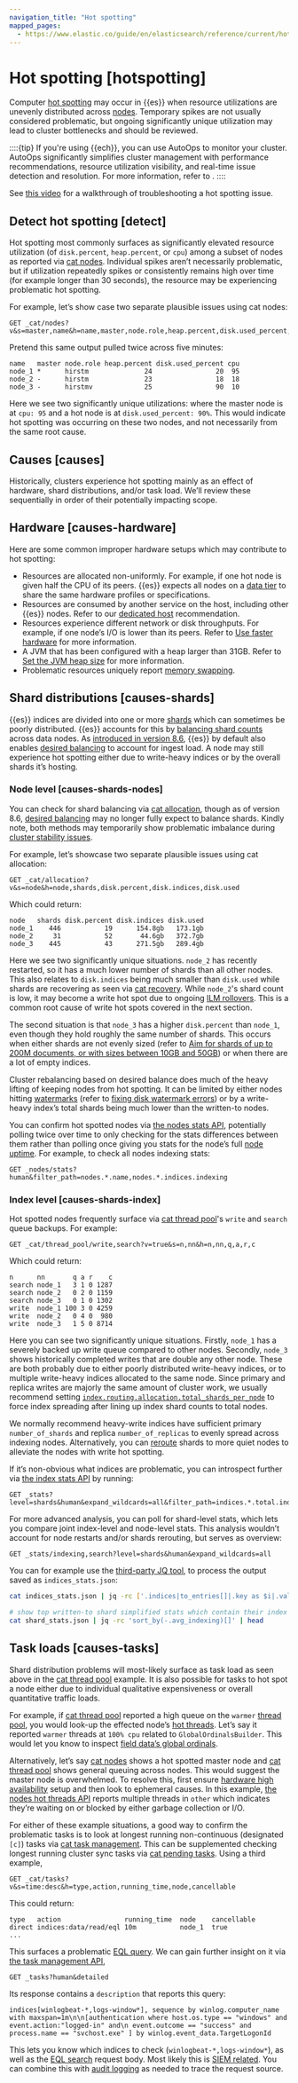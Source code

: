 ```yaml
---
navigation_title: "Hot spotting"
mapped_pages:
  - https://www.elastic.co/guide/en/elasticsearch/reference/current/hotspotting.html
---
```




# Hot spotting [hotspotting]


Computer [hot spotting](https://en.wikipedia.org/wiki/Hot_spot_(computer_programming)) may occur in {{es}} when resource utilizations are unevenly distributed across [nodes](elasticsearch://reference/elasticsearch/configuration-reference/node-settings.md). Temporary spikes are not usually considered problematic, but ongoing significantly unique utilization may lead to cluster bottlenecks and should be reviewed.

::::{tip}
If you're using {{ech}}, you can use AutoOps to monitor your cluster. AutoOps significantly simplifies cluster management with performance recommendations, resource utilization visibility, and real-time issue detection and resolution. For more information, refer to [](/deploy-manage/monitor/autoops.md).
::::


See [this video](https://www.youtube.com/watch?v=Q5ODJ5nIKAM) for a walkthrough of troubleshooting a hot spotting issue.


## Detect hot spotting [detect]

Hot spotting most commonly surfaces as significantly elevated resource utilization (of `disk.percent`, `heap.percent`, or `cpu`) among a subset of nodes as reported via [cat nodes](https://www.elastic.co/docs/api/doc/elasticsearch/operation/operation-cat-nodes). Individual spikes aren’t necessarily problematic, but if utilization repeatedly spikes or consistently remains high over time (for example longer than 30 seconds), the resource may be experiencing problematic hot spotting.

For example, let’s show case two separate plausible issues using cat nodes:

```console
GET _cat/nodes?v&s=master,name&h=name,master,node.role,heap.percent,disk.used_percent,cpu
```

Pretend this same output pulled twice across five minutes:

```console-result
name   master node.role heap.percent disk.used_percent cpu
node_1 *      hirstm              24                20  95
node_2 -      hirstm              23                18  18
node_3 -      hirstmv             25                90  10
```

Here we see two significantly unique utilizations: where the master node is at `cpu: 95` and a hot node is at `disk.used_percent: 90%`. This would indicate hot spotting was occurring on these two nodes, and not necessarily from the same root cause.


## Causes [causes]

Historically, clusters experience hot spotting mainly as an effect of hardware, shard distributions, and/or task load. We’ll review these sequentially in order of their potentially impacting scope.


## Hardware [causes-hardware]

Here are some common improper hardware setups which may contribute to hot spotting:

* Resources are allocated non-uniformly. For example, if one hot node is given half the CPU of its peers. {{es}} expects all nodes on a [data tier](../../manage-data/lifecycle/data-tiers.md) to share the same hardware profiles or specifications.
* Resources are consumed by another service on the host, including other {{es}} nodes. Refer to our [dedicated host](../../deploy-manage/deploy/self-managed/installing-elasticsearch.md#dedicated-host) recommendation.
* Resources experience different network or disk throughputs. For example, if one node’s I/O is lower than its peers. Refer to [Use faster hardware](../../deploy-manage/production-guidance/optimize-performance/indexing-speed.md) for more information.
* A JVM that has been configured with a heap larger than 31GB. Refer to [Set the JVM heap size](elasticsearch://reference/elasticsearch/jvm-settings.md#set-jvm-heap-size) for more information.
* Problematic resources uniquely report [memory swapping](../../deploy-manage/deploy/self-managed/setup-configuration-memory.md).


## Shard distributions [causes-shards]

{{es}} indices are divided into one or more [shards](https://en.wikipedia.org/wiki/Shard_(database_architecture)) which can sometimes be poorly distributed. {{es}} accounts for this by [balancing shard counts](elasticsearch://reference/elasticsearch/configuration-reference/cluster-level-shard-allocation-routing-settings.md) across data nodes. As [introduced in version 8.6](https://www.elastic.co/blog/whats-new-elasticsearch-kibana-cloud-8-6-0), {{es}} by default also enables [desired balancing](elasticsearch://reference/elasticsearch/configuration-reference/cluster-level-shard-allocation-routing-settings.md) to account for ingest load. A node may still experience hot spotting either due to write-heavy indices or by the overall shards it’s hosting.


### Node level [causes-shards-nodes]

You can check for shard balancing via [cat allocation](https://www.elastic.co/docs/api/doc/elasticsearch/operation/operation-cat-allocation), though as of version 8.6, [desired balancing](elasticsearch://reference/elasticsearch/configuration-reference/cluster-level-shard-allocation-routing-settings.md) may no longer fully expect to balance shards. Kindly note, both methods may temporarily show problematic imbalance during [cluster stability issues](../../deploy-manage/distributed-architecture/discovery-cluster-formation/cluster-fault-detection.md).

For example, let’s showcase two separate plausible issues using cat allocation:

```console
GET _cat/allocation?v&s=node&h=node,shards,disk.percent,disk.indices,disk.used
```

Which could return:

```console-result
node   shards disk.percent disk.indices disk.used
node_1    446           19      154.8gb   173.1gb
node_2     31           52       44.6gb   372.7gb
node_3    445           43      271.5gb   289.4gb
```

Here we see two significantly unique situations. `node_2` has recently restarted, so it has a much lower number of shards than all other nodes. This also relates to `disk.indices` being much smaller than `disk.used` while shards are recovering as seen via [cat recovery](https://www.elastic.co/docs/api/doc/elasticsearch/operation/operation-cat-recovery). While `node_2`'s shard count is low, it may become a write hot spot due to ongoing [ILM rollovers](elasticsearch://reference/elasticsearch/index-lifecycle-actions/ilm-rollover.md). This is a common root cause of write hot spots covered in the next section.

The second situation is that `node_3` has a higher `disk.percent` than `node_1`, even though they hold roughly the same number of shards. This occurs when either shards are not evenly sized (refer to [Aim for shards of up to 200M documents, or with sizes between 10GB and 50GB](../../deploy-manage/production-guidance/optimize-performance/size-shards.md#shard-size-recommendation)) or when there are a lot of empty indices.

Cluster rebalancing based on desired balance does much of the heavy lifting of keeping nodes from hot spotting. It can be limited by either nodes hitting [watermarks](elasticsearch://reference/elasticsearch/configuration-reference/cluster-level-shard-allocation-routing-settings.md#disk-based-shard-allocation) (refer to [fixing disk watermark errors](fix-watermark-errors.md)) or by a write-heavy index’s total shards being much lower than the written-to nodes.

You can confirm hot spotted nodes via [the nodes stats API](https://www.elastic.co/docs/api/doc/elasticsearch/operation/operation-nodes-stats), potentially polling twice over time to only checking for the stats differences between them rather than polling once giving you stats for the node’s full [node uptime](https://www.elastic.co/docs/api/doc/elasticsearch/operation/operation-nodes-usage). For example, to check all nodes indexing stats:

```console
GET _nodes/stats?human&filter_path=nodes.*.name,nodes.*.indices.indexing
```


### Index level [causes-shards-index]

Hot spotted nodes frequently surface via [cat thread pool](https://www.elastic.co/docs/api/doc/elasticsearch/operation/operation-cat-thread-pool)'s `write` and `search` queue backups. For example:

```console
GET _cat/thread_pool/write,search?v=true&s=n,nn&h=n,nn,q,a,r,c
```

Which could return:

```console-result
n      nn       q a r    c
search node_1   3 1 0 1287
search node_2   0 2 0 1159
search node_3   0 1 0 1302
write  node_1 100 3 0 4259
write  node_2   0 4 0  980
write  node_3   1 5 0 8714
```

Here you can see two significantly unique situations. Firstly, `node_1` has a severely backed up write queue compared to other nodes. Secondly, `node_3` shows historically completed writes that are double any other node. These are both probably due to either poorly distributed write-heavy indices, or to multiple write-heavy indices allocated to the same node. Since primary and replica writes are majorly the same amount of cluster work, we usually recommend setting [`index.routing.allocation.total_shards_per_node`](elasticsearch://reference/elasticsearch/index-settings/total-shards-per-node.md#total-shards-per-node) to force index spreading after lining up index shard counts to total nodes.

We normally recommend heavy-write indices have sufficient primary `number_of_shards` and replica `number_of_replicas` to evenly spread across indexing nodes. Alternatively, you can [reroute](https://www.elastic.co/docs/api/doc/elasticsearch/operation/operation-cluster-reroute) shards to more quiet nodes to alleviate the nodes with write hot spotting.

If it’s non-obvious what indices are problematic, you can introspect further via [the index stats API](https://www.elastic.co/docs/api/doc/elasticsearch/operation/operation-indices-stats) by running:

```console
GET _stats?level=shards&human&expand_wildcards=all&filter_path=indices.*.total.indexing.index_total
```

For more advanced analysis, you can poll for shard-level stats, which lets you compare joint index-level and node-level stats. This analysis wouldn’t account for node restarts and/or shards rerouting, but serves as overview:

```console
GET _stats/indexing,search?level=shards&human&expand_wildcards=all
```

You can for example use the [third-party JQ tool](https://stedolan.github.io/jq), to process the output saved as `indices_stats.json`:

```sh
cat indices_stats.json | jq -rc ['.indices|to_entries[]|.key as $i|.value.shards|to_entries[]|.key as $s|.value[]|{node:.routing.node[:4], index:$i, shard:$s, primary:.routing.primary, size:.store.size, total_indexing:.indexing.index_total, time_indexing:.indexing.index_time_in_millis, total_query:.search.query_total, time_query:.search.query_time_in_millis } | .+{ avg_indexing: (if .total_indexing>0 then (.time_indexing/.total_indexing|round) else 0 end), avg_search: (if .total_search>0 then (.time_search/.total_search|round) else 0 end) }'] > shard_stats.json

# show top written-to shard simplified stats which contain their index and node references
cat shard_stats.json | jq -rc 'sort_by(-.avg_indexing)[]' | head
```


## Task loads [causes-tasks]

Shard distribution problems will most-likely surface as task load as seen above in the [cat thread pool](https://www.elastic.co/docs/api/doc/elasticsearch/operation/operation-cat-thread-pool) example. It is also possible for tasks to hot spot a node either due to individual qualitative expensiveness or overall quantitative traffic loads.

For example, if [cat thread pool](https://www.elastic.co/docs/api/doc/elasticsearch/operation/operation-cat-thread-pool) reported a high queue on the `warmer` [thread pool](elasticsearch://reference/elasticsearch/configuration-reference/thread-pool-settings.md), you would look-up the effected node’s [hot threads](https://www.elastic.co/docs/api/doc/elasticsearch/operation/operation-nodes-hot-threads). Let’s say it reported `warmer` threads at `100% cpu` related to `GlobalOrdinalsBuilder`. This would let you know to inspect [field data’s global ordinals](elasticsearch://reference/elasticsearch/mapping-reference/eager-global-ordinals.md).

Alternatively, let’s say [cat nodes](https://www.elastic.co/docs/api/doc/elasticsearch/operation/operation-cat-nodes) shows a hot spotted master node and [cat thread pool](https://www.elastic.co/docs/api/doc/elasticsearch/operation/operation-cat-thread-pool) shows general queuing across nodes. This would suggest the master node is overwhelmed. To resolve this, first ensure [hardware high availability](../../deploy-manage/production-guidance/availability-and-resilience/resilience-in-small-clusters.md) setup and then look to ephemeral causes. In this example, [the nodes hot threads API](https://www.elastic.co/docs/api/doc/elasticsearch/operation/operation-nodes-hot-threads) reports multiple threads in `other` which indicates they’re waiting on or blocked by either garbage collection or I/O.

For either of these example situations, a good way to confirm the problematic tasks is to look at longest running non-continuous (designated `[c]`) tasks via [cat task management](https://www.elastic.co/docs/api/doc/elasticsearch/operation/operation-cat-tasks). This can be supplemented checking longest running cluster sync tasks via [cat pending tasks](https://www.elastic.co/docs/api/doc/elasticsearch/operation/operation-cat-pending-tasks). Using a third example,

```console
GET _cat/tasks?v&s=time:desc&h=type,action,running_time,node,cancellable
```

This could return:

```console-result
type   action                running_time  node    cancellable
direct indices:data/read/eql 10m           node_1  true
...
```

This surfaces a problematic [EQL query](https://www.elastic.co/docs/api/doc/elasticsearch/operation/operation-eql-search). We can gain further insight on it via [the task management API](https://www.elastic.co/docs/api/doc/elasticsearch/group/endpoint-tasks),

```console
GET _tasks?human&detailed
```

Its response contains a `description` that reports this query:

```eql
indices[winlogbeat-*,logs-window*], sequence by winlog.computer_name with maxspan=1m\n\n[authentication where host.os.type == "windows" and event.action:"logged-in" and\n event.outcome == "success" and process.name == "svchost.exe" ] by winlog.event_data.TargetLogonId
```

This lets you know which indices to check (`winlogbeat-*,logs-window*`), as well as the [EQL search](https://www.elastic.co/docs/api/doc/elasticsearch/operation/operation-eql-search) request body. Most likely this is [SIEM related](/solutions/security.md). You can combine this with [audit logging](../../deploy-manage/security/logging-configuration/enabling-audit-logs.md) as needed to trace the request source.

